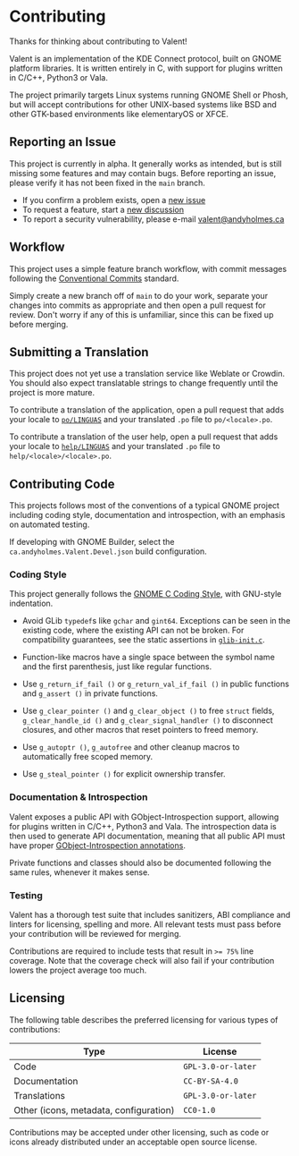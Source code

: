 # Contributing

Thanks for thinking about contributing to Valent!

Valent is an implementation of the KDE Connect protocol, built on GNOME platform
libraries. It is written entirely in C, with support for plugins written in
C/C++, Python3 or Vala.

The project primarily targets Linux systems running GNOME Shell or Phosh, but
will accept contributions for other UNIX-based systems like BSD and other
GTK-based environments like elementaryOS or XFCE.


## Reporting an Issue

This project is currently in alpha. It generally works as intended, but is still
missing some features and may contain bugs. Before reporting an issue, please
verify it has not been fixed in the `main` branch.

* If you confirm a problem exists, open a [new issue][issues]
* To request a feature, start a [new discussion][features]
* To report a security vulnerability, please e-mail <valent@andyholmes.ca>


## Workflow

This project uses a simple feature branch workflow, with commit messages
following the [Conventional Commits][conventional-commits] standard.

Simply create a new branch off of `main` to do your work, separate your changes
into commits as appropriate and then open a pull request for review. Don't worry
if any of this is unfamiliar, since this can be fixed up before merging.


## Submitting a Translation

This project does not yet use a translation service like Weblate or Crowdin. You
should also expect translatable strings to change frequently until the project
is more mature.

To contribute a translation of the application, open a pull request that adds
your locale to [`po/LINGUAS`][linguas] and your translated `.po` file to
`po/<locale>.po`.

To contribute a translation of the user help, open a pull request that adds your
locale to [`help/LINGUAS`][help-linguas] and your translated `.po` file to
`help/<locale>/<locale>.po`.


## Contributing Code

This projects follows most of the conventions of a typical GNOME project
including coding style, documentation and introspection, with an emphasis on
automated testing.

If developing with GNOME Builder, select the `ca.andyholmes.Valent.Devel.json`
build configuration.


### Coding Style

This project generally follows the [GNOME C Coding Style][gnome-coding-style],
with GNU-style indentation.

* Avoid GLib `typedef`s like `gchar` and `gint64`. Exceptions can be seen in the
  existing code, where the existing API can not be broken. For compatibility
  guarantees, see the static assertions in [`glib-init.c`][glib-init].

* Function-like macros have a single space between the symbol name and the first
  parenthesis, just like regular functions.

* Use `g_return_if_fail ()` or `g_return_val_if_fail ()` in public functions and
  `g_assert ()` in private functions.

* Use `g_clear_pointer ()` and `g_clear_object ()` to free `struct` fields,
  `g_clear_handle_id ()` and `g_clear_signal_handler ()` to disconnect closures,
  and other macros that reset pointers to freed memory.

* Use `g_autoptr ()`, `g_autofree` and other cleanup macros to automatically
  free scoped memory.

* Use `g_steal_pointer ()` for explicit ownership transfer.

[glib-init]: https://gitlab.gnome.org/GNOME/glib/blob/main/glib/glib-init.c

### Documentation & Introspection

Valent exposes a public API with GObject-Introspection support, allowing for
plugins written in C/C++, Python3 and Vala. The introspection data is then used
to generate API documentation, meaning that all public API must have proper
[GObject-Introspection annotations][annotations].

Private functions and classes should also be documented following the same
rules, whenever it makes sense.


### Testing

Valent has a thorough test suite that includes sanitizers, ABI compliance and
linters for licensing, spelling and more. All relevant tests must pass before
your contribution will be reviewed for merging.

Contributions are required to include tests that result in `>= 75%` line
coverage. Note that the coverage check will also fail if your contribution
lowers the project average too much.


## Licensing

The following table describes the preferred licensing for various types of
contributions:

| Type                                   | License            |
|----------------------------------------|--------------------|
| Code                                   | `GPL-3.0-or-later` |
| Documentation                          | `CC-BY-SA-4.0`     |
| Translations                           | `GPL-3.0-or-later` |
| Other (icons, metadata, configuration) | `CC0-1.0`          |

Contributions may be accepted under other licensing, such as code or icons
already distributed under an acceptable open source license.


[annotations]: https://gi.readthedocs.io/en/latest/annotations/giannotations.html
[conventional-commits]: https://www.conventionalcommits.org
[features]: https://github.com/andyholmes/valent/discussions/new?category=feature-request
[issues]: https://github.com/andyholmes/valent/issues/new
[help-linguas]: https://github.com/andyholmes/valent/blob/main/help/LINGUAS
[linguas]: https://github.com/andyholmes/valent/blob/main/po/LINGUAS
[po_dir]: https://github.com/andyholmes/valent/tree/main/po
[gnome-coding-style]: https://developer.gnome.org/documentation/guidelines/programming/coding-style.html

